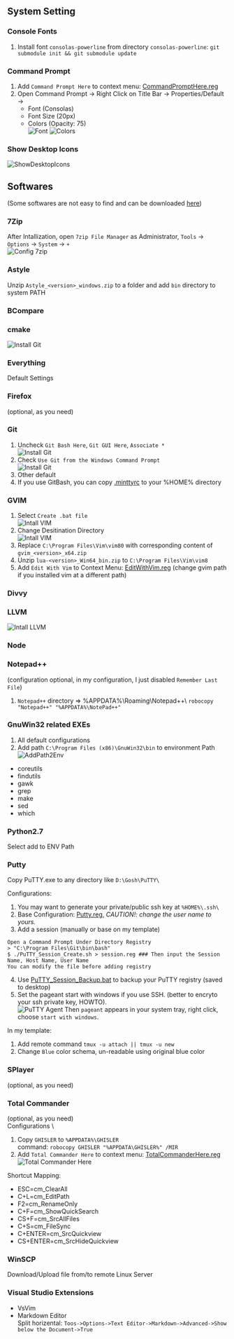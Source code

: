 ## System Setting

### Console Fonts
1. Install font `consolas-powerline` from directory `consolas-powerline`: `git submodule init && git submodule update`

### Command Prompt
1. Add `Command Prompt Here` to context menu: [CommandPromptHere.reg](./Registry/CommandPromptHere.reg)
2. Open Command Prompt -> Right Click on Title Bar -> Properties/Default ->
	- Font (Consolas)
	- Font Size (20px)
	- Colors (Opacity: 75) \
![Font](./_images/CommandPromptSetting.png)
![Colors](./_images/CommandPromptSetting2.png)

### Show Desktop Icons

![ShowDesktopIcons](./_images/ShowDesktopIcons.gif)

## Softwares
(Some softwares are not easy to find and can be downloaded [here](https://github.com/YanlongLi/Softwares))

### 7Zip
After Intallization, open `7zip File Manager` as Administrator, `Tools` -> `Options` -> `System` -> `+` \
![Config 7zip](./_images/Install7zip.png)

### Astyle
Unzip `Astyle_<version>_windows.zip` to a folder and add `bin` directory to system PATH

### BCompare

### cmake
![Install Git](./_images/InstallCmake.png)

### Everything
Default Settings

### Firefox
(optional, as you need)

### Git
1. Uncheck `Git Bash Here`, `Git GUI Here`, `Associate *` \
![Install Git](./_images/InstallGit.png)
2. Check `Use Git from the Windows Command Prompt` \
![Install Git](./_images/InstallGit2.png)
3. Other default
4. If you use GitBash, you can copy [.minttyrc](./.minttyrc) to your %HOME% directory

### GVIM
1. Select `Create .bat file` \
![Intall VIM](_images/InstallVim.png)
2. Change Desitination Directory \
![Intall VIM](_images/InstallVim2.png)
3. Replace `C:\Program Files\Vim\vim80` with corresponding content of `gvim_<version>_x64.zip`
4. Unzip `lua-<version>_Win64_bin.zip` to `C:\Program Files\Vim\vim8`
5. Add `Edit With Vim` to Context Menu: [EditWithVim.reg](./Registry/EditWithVim.reg) (change gvim path if you installed vim at a different path)

### Divvy

### LLVM
![Intall LLVM](_images/InstallLLVM.png)


### Node

### Notepad++
(configuration optional, in my configuration, I just disabled `Remember Last File`)
1. `Notepad++` directory => %APPDATA%\Roaming\Notepad++\ 
`robocopy "Notepad++" "%APPDATA%\NotePad++"`


### GnuWin32 related EXEs
1. All default configurations
2. Add path `C:\Program Files (x86)\GnuWin32\bin` to environment Path \
![AddPath2Env](./_images/AddPath2Env.png)

- coreutils
- findutils
- gawk
- grep
- make
- sed
- which

### Python2.7
Select add to ENV Path

### Putty
Copy PuTTY.exe to any directory like `D:\Gosh\PuTTY\`

Configurations:
1. You may want to generate your private/public ssh key at `%HOME%\.ssh\`
2. Base Configuration: [Putty.reg](./Registry/Putty.reg), _CAUTION!: change the user name to yours._
3. Add a session (manually or base on my template)
```
Open a Command Prompt Under Directory Registry
> "C:\Program Files\Git\bin\bash"
$ ./PuTTY_Session_Create.sh > session.reg ### Then input the Session Name, Host Name, User Name
You can modify the file before adding registry
```
4. Use [PuTTY_Session_Backup.bat](./Registry/PuTTY_Session_Backup.bat) to backup your PuTTY registry (saved to desktop)
5. Set the pageant start with windows if you use SSH. (better to encryto your ssh private key, HOWTO). \
![PuTTY Agent](_images/PuTTY_Agent.png)
Then `pageant` appears in your system tray, right click, choose `start with windows`.

In my template:
1. Add remote command `tmux -u attach || tmux -u new`
2. Change `Blue` color schema, un-readable using original blue color

### SPlayer
(optional, as you need)

### Total Commander 
(optional, as you need) \
Configurations \
1. Copy `GHISLER` to `%APPDATA%\GHISLER` \
command: `robocopy GHISLER "%APPDATA\GHISLER%" /MIR`
2. Add `Total Commander Here` to context menu: [TotalCommanderHere.reg](./Registry/TotalCommanderHere.reg) \
![Total Commander Here](./_images/TotalCommanderHere.png)

Shortcut Mapping:
- ESC=cm_ClearAll
- C+L=cm_EditPath
- F2=cm_RenameOnly
- C+F=cm_ShowQuickSearch
- CS+F=cm_SrcAllFiles
- C+S=cm_FileSync
- C+ENTER=cm_SrcQuickview
- CS+ENTER=cm_SrcHideQuickview


### WinSCP
Download/Upload file from/to remote Linux Server


### Visual Studio Extensions
- VsVim
- Markdown Editor \
	Split horizental: `Toos->Options->Text Editor->Markdown->Advanced->Show below the Document->True`
